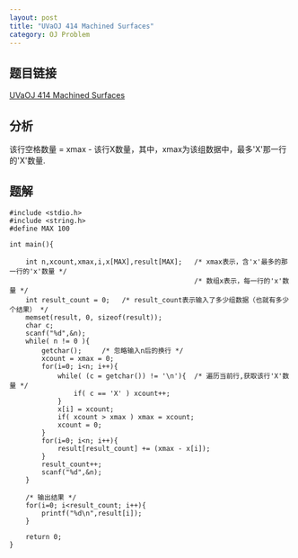 ```yaml
---
layout: post
title: "UVaOJ 414 Machined Surfaces"
category: OJ Problem
---
```


## 题目链接

[UVaOJ 414 Machined Surfaces](http://uva.onlinejudge.org/index.php?option=com_onlinejudge&Itemid=8&category=94&page=show_problem&problem=355)

## 分析

该行空格数量 = xmax - 该行X数量，其中，xmax为该组数据中，最多'X'那一行的'X'数量.

## 题解

    #include <stdio.h>
    #include <string.h>
    #define MAX 100

    int main(){ 
    
        int n,xcount,xmax,i,x[MAX],result[MAX];   /* xmax表示，含'x'最多的那一行的'x'数量 */
                                                  /* 数组x表示，每一行的'x'数量 */
        int result_count = 0;   /* result_count表示输入了多少组数据（也就有多少个结果） */                              
        memset(result, 0, sizeof(result));
        char c;
        scanf("%d",&n);
        while( n != 0 ){  
            getchar();     /* 忽略输入n后的换行 */
            xcount = xmax = 0;
            for(i=0; i<n; i++){
                while( (c = getchar()) != '\n'){  /* 遍历当前行,获取该行'X'数量 */
                    if( c == 'X' ) xcount++;
                }
                x[i] = xcount;
                if( xcount > xmax ) xmax = xcount;
                xcount = 0;
            }
            for(i=0; i<n; i++){
                result[result_count] += (xmax - x[i]);
            }
            result_count++;
            scanf("%d",&n);
        }
    
        /* 输出结果 */
        for(i=0; i<result_count; i++){
            printf("%d\n",result[i]);
        }
       
        return 0;
    }

